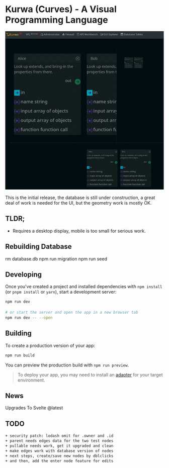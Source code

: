 # Kurwa (Curves) - A Visual Programming Language

![screenshot.png](screenshot.png)

This is the initial release, the database is still under construction,
a great deal of work is needed for the UI, but the geometry work is mostly OK.

## TLDR;

- Requires a desktop display, mobile is too small for serious work.

## Rebuilding Database

rm database.db
npm run migration
npm run seed

## Developing

Once you've created a project and installed dependencies with `npm install` (or `pnpm install` or `yarn`), start a development server:

```bash
npm run dev

# or start the server and open the app in a new browser tab
npm run dev -- --open
```

## Building

To create a production version of your app:

```bash
npm run build
```

You can preview the production build with `npm run preview`.

> To deploy your app, you may need to install an [adapter](https://kit.svelte.dev/docs/adapters) for your target environment.

## News

Upgrades To Svelte @latest

## TODO

    + security patch: lodash omit for .owner and .id
    + parent needs edges data for the two test nodes
    + pullable needs work, get it upgraded and clean
    + make edges work with database version of nodes
    + next steps, create/save new nodes by dblclicks
    + and then, add the enter node feature for edits
